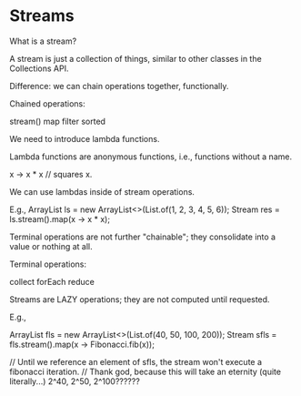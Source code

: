 # Streams

What is a stream?

A stream is just a collection of things, similar to other classes in the Collections API.

Difference: we can chain operations together, functionally.

Chained operations:

stream()
map
filter
sorted

We need to introduce lambda functions.

Lambda functions are anonymous functions, i.e., functions without a name.

x -> x * x // squares x.

We can use lambdas inside of stream operations.

E.g., ArrayList<Integer> ls = new ArrayList<>(List.of(1, 2, 3, 4, 5, 6));
Stream<Integer> res = ls.stream().map(x -> x * x);

Terminal operations are not further "chainable"; they consolidate into a value or nothing at all.

Terminal operations:

collect
forEach
reduce

Streams are LAZY operations; they are not computed until requested.

E.g., 

ArrayList<Integer> fls = new ArrayList<>(List.of(40, 50, 100, 200));
Stream<Integer> sfls = fls.stream().map(x -> Fibonacci.fib(x));

// Until we reference an element of sfls, the stream won't execute a fibonacci iteration.
// Thank god, because this will take an eternity (quite literally...) 2^40, 2^50, 2^100??????


